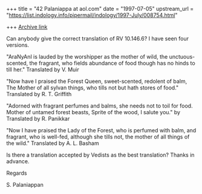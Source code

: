 +++
title = "42 Palaniappa at aol.com"
date = "1997-07-05"
upstream_url = "https://list.indology.info/pipermail/indology/1997-July/008754.html"

+++
[Archive link](https://list.indology.info/pipermail/indology/1997-July/008754.html)

Can anybody give the correct translation of RV 10.146.6? I have seen four
versions.

"AraNyAnI is lauded by the worshipper as the mother of wild, the
unctuous-scented, the fragrant, who fields abundance of food though has no
hinds to till her."  Translated by V. Muir

"Now have I praised the Forest Queen, 
sweet-scented, redolent of balm,
The Mother of all sylvan things, who tills 
not but hath stores of food." Translated by R. T. Griffith

"Adorned with fragrant perfumes and balms, 
she needs not to toil for food.
Mother of untamed forest beasts,
Sprite of the wood, I salute you." by Translated by R. Panikkar

"Now I have praised the Lady of the Forest, 
who is perfumed with balm, and fragrant,
who is well-fed, although she tills not,
the mother of all things of the wild."  Translated by A. L. Basham

Is there a translation accepted by Vedists as the best translation? Thanks in
advance.

Regards

S. Palaniappan






